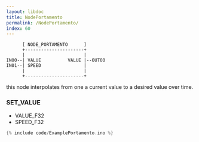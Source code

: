 ```yaml
---
layout: libdoc
title: NodePortamento
permalink: /NodePortamento/
index: 60
---
```


          [ NODE_PORTAMENTO      ]       
          +----------------------+       
          |                      |       
    IN00--| VALUE          VALUE |--OUT00
    IN01--| SPEED                |       
          |                      |       
          +----------------------+       

this node interpolates from one a current value to a desired value over time.

### SET_VALUE

- VALUE_F32
- SPEED_F32


```c
{% include code/ExamplePortamento.ino %}
```

